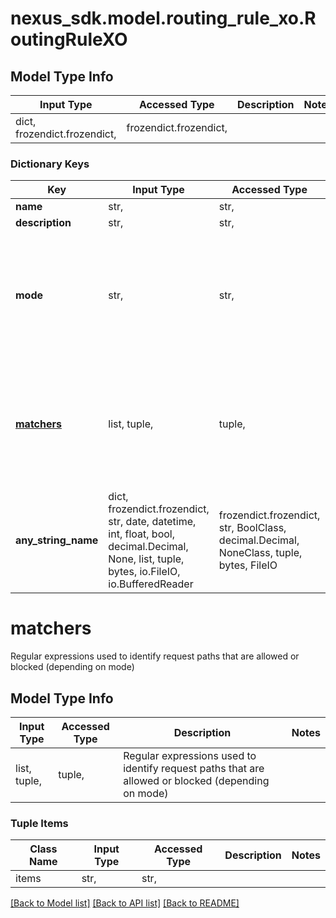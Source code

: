 # nexus_sdk.model.routing_rule_xo.RoutingRuleXO

## Model Type Info
Input Type | Accessed Type | Description | Notes
------------ | ------------- | ------------- | -------------
dict, frozendict.frozendict,  | frozendict.frozendict,  |  | 

### Dictionary Keys
Key | Input Type | Accessed Type | Description | Notes
------------ | ------------- | ------------- | ------------- | -------------
**name** | str,  | str,  |  | [optional] 
**description** | str,  | str,  |  | [optional] 
**mode** | str,  | str,  | Determines what should be done with requests when their path matches any of the matchers | [optional] must be one of ["BLOCK", "ALLOW", ] 
**[matchers](#matchers)** | list, tuple,  | tuple,  | Regular expressions used to identify request paths that are allowed or blocked (depending on mode) | [optional] 
**any_string_name** | dict, frozendict.frozendict, str, date, datetime, int, float, bool, decimal.Decimal, None, list, tuple, bytes, io.FileIO, io.BufferedReader | frozendict.frozendict, str, BoolClass, decimal.Decimal, NoneClass, tuple, bytes, FileIO | any string name can be used but the value must be the correct type | [optional]

# matchers

Regular expressions used to identify request paths that are allowed or blocked (depending on mode)

## Model Type Info
Input Type | Accessed Type | Description | Notes
------------ | ------------- | ------------- | -------------
list, tuple,  | tuple,  | Regular expressions used to identify request paths that are allowed or blocked (depending on mode) | 

### Tuple Items
Class Name | Input Type | Accessed Type | Description | Notes
------------- | ------------- | ------------- | ------------- | -------------
items | str,  | str,  |  | 

[[Back to Model list]](../../README.md#documentation-for-models) [[Back to API list]](../../README.md#documentation-for-api-endpoints) [[Back to README]](../../README.md)

